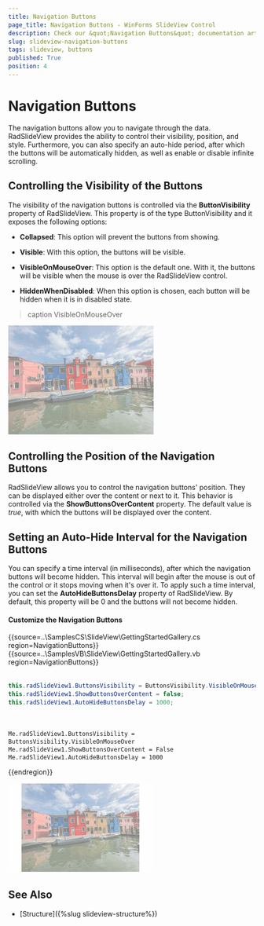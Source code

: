 ```yaml
---
title: Navigation Buttons
page_title: Navigation Buttons - WinForms SlideView Control
description: Check our &quot;Navigation Buttons&quot; documentation article for the WinForms SlideView control.
slug: slideview-navigation-buttons
tags: slideview, buttons
published: True
position: 4 
---
```


# Navigation Buttons

 The navigation buttons allow you to navigate through the data. RadSlideView provides the ability to control their visibility, position, and style. Furthermore, you can also specify an auto-hide period, after which the buttons will be automatically hidden, as well as enable or disable infinite scrolling.

 ## Controlling the Visibility of the Buttons

 The visibility of the navigation buttons is controlled via the __ButtonVisibility__ property of RadSlideView. This property is of the type ButtonVisibility and it exposes the following options:

* __Collapsed__: This option will prevent the buttons from showing.

* __Visible__: With this option, the buttons will be visible.

* __VisibleOnMouseOver__: This option is the default one. With it, the buttons will be visible when the mouse is over the RadSlideView control.

* __HiddenWhenDisabled__: When this option is chosen, each button will be hidden when it is in disabled state.

>caption VisibleOnMouseOver

![WinForms SlideView VisibleOnMouseOver](images/slideview-navigation-buttons.gif)

## Controlling the Position of the Navigation Buttons

RadSlideView allows you to control the navigation buttons' position. They can be displayed either over the content or next to it. This behavior is controlled via the __ShowButtonsOverContent__ property. The default value is *true*, with which the buttons will be displayed over the content.

## Setting an Auto-Hide Interval for the Navigation Buttons

You can specify a time interval (in milliseconds), after which the navigation buttons will become hidden. This interval will begin after the mouse is out of the control or it stops moving when it's over it. To apply such a time interval, you can set the __AutoHideButtonsDelay__ property of RadSlideView. By default, this property will be 0 and the buttons will not become hidden.

#### Customize the Navigation Buttons


{{source=..\SamplesCS\SlideView\GettingStartedGallery.cs region=NavigationButtons}} 
{{source=..\SamplesVB\SlideView\GettingStartedGallery.vb region=NavigationButtons}}

````C#

this.radSlideView1.ButtonsVisibility = ButtonsVisibility.VisibleOnMouseOver;
this.radSlideView1.ShowButtonsOverContent = false;
this.radSlideView1.AutoHideButtonsDelay = 1000;
      
````
````VB.NET

Me.radSlideView1.ButtonsVisibility = ButtonsVisibility.VisibleOnMouseOver
Me.radSlideView1.ShowButtonsOverContent = False
Me.radSlideView1.AutoHideButtonsDelay = 1000

```` 

{{endregion}}

![WinForms SlideView Customize Navigation Buttons](images/slideview-customize-navigation-buttons.gif)


## See Also

* [Structure]({%slug slideview-structure%})